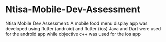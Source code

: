 # Ntisa-Mobile-Dev-Assessment
Ntisa Mobile Dev Assessment: A mobile food menu display app was developed using flutter (android) and flutter (ios)
Java and Dart were used for the android app while objective c++ was used for the ios app
